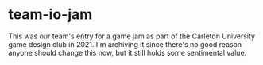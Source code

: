 # team-io-jam
This was our team's entry for a game jam as part of the Carleton University game design club in 2021. I'm archiving it since there's no good reason anyone should change this now,
but it still holds some sentimental value.
